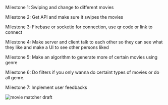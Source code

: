 Milestone 1:
Swiping and change to different movies

Milestone 2:
Get API and make sure it swipes the movies

Milestone 3:
Firebase or socketio for connection, use qr code or link to connect

Milestone 4:
Make server and client talk to each other so they can see what they like and make a UI to see other persons liked

Milestone 5:
Make an algorithm to generate more of certain movies using genre

Milestone 6:
Do filters if you only wanna do certaint types of movies or do all genre.

Milestone 7: 
Implement user feedbacks

![movie matcher draft](https://github.com/michaelt16/MovieMatcher/assets/55267689/bc090912-b81d-4fa1-ac66-e0b5d1adeeb2)
